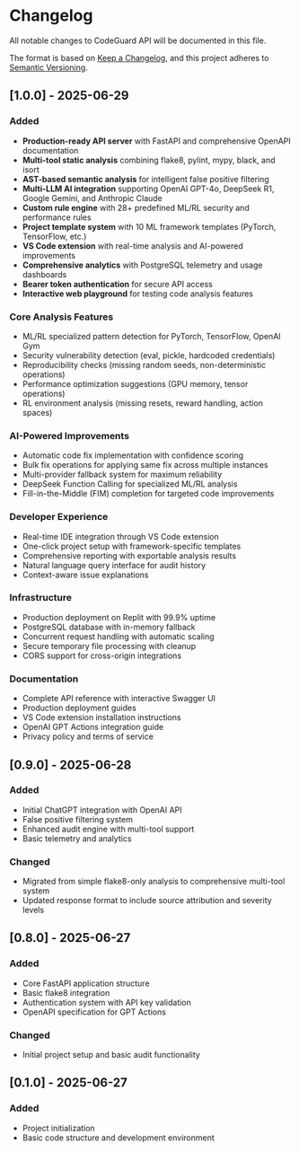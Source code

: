 # Changelog

All notable changes to CodeGuard API will be documented in this file.

The format is based on [Keep a Changelog](https://keepachangelog.com/en/1.0.0/),
and this project adheres to [Semantic Versioning](https://semver.org/spec/v2.0.0.html).

## [1.0.0] - 2025-06-29

### Added
- **Production-ready API server** with FastAPI and comprehensive OpenAPI documentation
- **Multi-tool static analysis** combining flake8, pylint, mypy, black, and isort
- **AST-based semantic analysis** for intelligent false positive filtering
- **Multi-LLM AI integration** supporting OpenAI GPT-4o, DeepSeek R1, Google Gemini, and Anthropic Claude
- **Custom rule engine** with 28+ predefined ML/RL security and performance rules
- **Project template system** with 10 ML framework templates (PyTorch, TensorFlow, etc.)
- **VS Code extension** with real-time analysis and AI-powered improvements
- **Comprehensive analytics** with PostgreSQL telemetry and usage dashboards
- **Bearer token authentication** for secure API access
- **Interactive web playground** for testing code analysis features

### Core Analysis Features
- ML/RL specialized pattern detection for PyTorch, TensorFlow, OpenAI Gym
- Security vulnerability detection (eval, pickle, hardcoded credentials)
- Reproducibility checks (missing random seeds, non-deterministic operations)
- Performance optimization suggestions (GPU memory, tensor operations)
- RL environment analysis (missing resets, reward handling, action spaces)

### AI-Powered Improvements
- Automatic code fix implementation with confidence scoring
- Bulk fix operations for applying same fix across multiple instances
- Multi-provider fallback system for maximum reliability
- DeepSeek Function Calling for specialized ML/RL analysis
- Fill-in-the-Middle (FIM) completion for targeted code improvements

### Developer Experience
- Real-time IDE integration through VS Code extension
- One-click project setup with framework-specific templates
- Comprehensive reporting with exportable analysis results
- Natural language query interface for audit history
- Context-aware issue explanations

### Infrastructure
- Production deployment on Replit with 99.9% uptime
- PostgreSQL database with in-memory fallback
- Concurrent request handling with automatic scaling
- Secure temporary file processing with cleanup
- CORS support for cross-origin integrations

### Documentation
- Complete API reference with interactive Swagger UI
- Production deployment guides
- VS Code extension installation instructions
- OpenAI GPT Actions integration guide
- Privacy policy and terms of service

## [0.9.0] - 2025-06-28

### Added
- Initial ChatGPT integration with OpenAI API
- False positive filtering system
- Enhanced audit engine with multi-tool support
- Basic telemetry and analytics

### Changed
- Migrated from simple flake8-only analysis to comprehensive multi-tool system
- Updated response format to include source attribution and severity levels

## [0.8.0] - 2025-06-27

### Added
- Core FastAPI application structure
- Basic flake8 integration
- Authentication system with API key validation
- OpenAPI specification for GPT Actions

### Changed
- Initial project setup and basic audit functionality

## [0.1.0] - 2025-06-27

### Added
- Project initialization
- Basic code structure and development environment